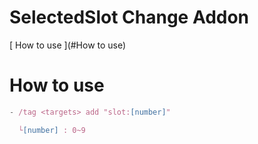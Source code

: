 # SelectedSlot Change Addon

[ How to use ](#How to use)
# How to use
```js
- /tag <targets> add "slot:[number]"

  └[number] : 0~9
```
